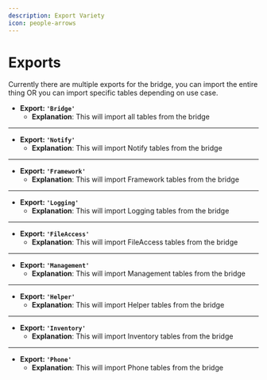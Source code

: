 ```yaml
---
description: Export Variety
icon: people-arrows
---
```


# Exports

Currently there are multiple exports for the bridge, you can import the entire thing OR you can import specific tables depending on use case.&#x20;



* **Export: `'Bridge'`**
  * **Explanation**: This will import all tables from the bridge

***

* **Export: `'Notify'`**
  * **Explanation**: This will import Notify tables from the bridge

***

* **Export: `'Framework'`**
  * **Explanation**: This will import Framework tables from the bridge

***

* **Export: `'Logging'`**
  * **Explanation**: This will import Logging tables from the bridge

***

* **Export: `'FileAccess'`**
  * **Explanation**: This will import FileAccess tables from the bridge

***

* **Export: `'Management'`**
  * **Explanation**: This will import Management tables from the bridge

***

* **Export: `'Helper'`**
  * **Explanation**: This will import Helper tables from the bridge

***

* **Export: `'Inventory'`**
  * **Explanation**: This will import Inventory tables from the bridge

***

* **Export: `'Phone'`**
  * **Explanation**: This will import Phone tables from the bridge
